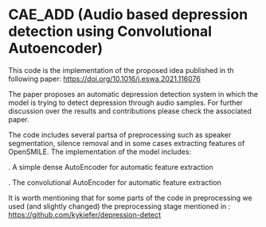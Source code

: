 # CAE_ADD (Audio based depression detection using Convolutional Autoencoder)

This code is the implementation of the proposed idea published in th following paper: https://doi.org/10.1016/j.eswa.2021.116076

The paper proposes an automatic depression detection system in which the model is trying to detect depression through audio samples. For further discussion over the results and contributions please check the associated paper.

The code includes several partsa of preprocessing such as speaker segmentation, silence removal and in some cases extracting features of OpenSMILE. The implementation of the model includes:

. A simple dense AutoEncoder for automatic feature extraction

. The convolutional AutoEncoder for automatic feature extraction

It is worth mentioning that for some parts of the code in preprocessing we used (and slightly changed) the preprocessing stage mentioned in : https://github.com/kykiefer/depression-detect

